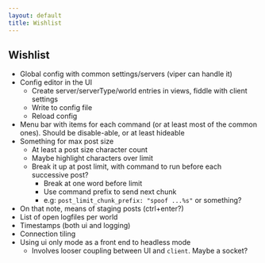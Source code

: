 ```yaml
---
layout: default
title: Wishlist
---
```


## Wishlist

* Global config with common settings/servers (viper can handle it)
* Config editor in the UI
    * Create server/serverType/world entries in views, fiddle with client settings
    * Write to config file
    * Reload config
* Menu bar with items for each command (or at least most of the common ones). Should be disable-able, or at least hideable
* Something for max post size
    * At least a post size character count
    * Maybe highlight characters over limit
    * Break it up at post limit, with command to run before each successive post?
        * Break at one word before limit
        * Use command prefix to send next chunk
        * e.g: `post_limit_chunk_prefix: "spoof ...%s"` or something?
* On that note, means of staging posts (ctrl+enter?)
* List of open logfiles per world
* Timestamps (both ui and logging)
* Connection tiling
* Using ui only mode as a front end to headless mode
    * Involves looser coupling between UI and `client`. Maybe a socket?
